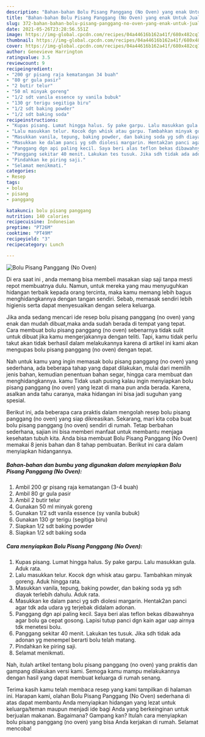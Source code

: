 ```yaml
---
description: "Bahan-bahan Bolu Pisang Panggang (No Oven) yang enak Untuk Jualan"
title: "Bahan-bahan Bolu Pisang Panggang (No Oven) yang enak Untuk Jualan"
slug: 372-bahan-bahan-bolu-pisang-panggang-no-oven-yang-enak-untuk-jualan
date: 2021-05-26T23:28:56.551Z
image: https://img-global.cpcdn.com/recipes/04a44616b162a41f/680x482cq70/bolu-pisang-panggang-no-oven-foto-resep-utama.jpg
thumbnail: https://img-global.cpcdn.com/recipes/04a44616b162a41f/680x482cq70/bolu-pisang-panggang-no-oven-foto-resep-utama.jpg
cover: https://img-global.cpcdn.com/recipes/04a44616b162a41f/680x482cq70/bolu-pisang-panggang-no-oven-foto-resep-utama.jpg
author: Genevieve Harrington
ratingvalue: 3.5
reviewcount: 9
recipeingredient:
- "200 gr pisang raja kematangan 34 buah"
- "80 gr gula pasir"
- "2 butir telur"
- "50 ml minyak goreng"
- "1/2 sdt vanila essence sy vanila bubuk"
- "130 gr terigu segitiga biru"
- "1/2 sdt baking powder"
- "1/2 sdt baking soda"
recipeinstructions:
- "Kupas pisang. Lumat hingga halus. Sy pake garpu. Lalu masukkan gula. Aduk rata."
- "Lalu masukkan telur. Kocok dgn whisk atau garpu. Tambahkan minyak goreng. Aduk hingga rata."
- "Masukkan vanila, tepung, baking powder, dan baking soda yg sdh diayak terlebih dahulu. Aduk rata."
- "Masukkan ke dalam panci yg sdh diolesi margarin. Hentak2an panci agar tdk ada udara yg terjebak didalam adonan."
- "Panggang dgn api paling kecil. Saya beri alas teflon bekas dibawahnya agar bolu ga cepat gosong. Lapisi tutup panci dgn kain agar uap airnya tdk menetesi bolu."
- "Panggang sekitar 40 menit. Lakukan tes tusuk. Jika sdh tidak ada adonan yg menempel berarti bolu telah matang."
- "Pindahkan ke piring saji."
- "Selamat menikmati."
categories:
- Resep
tags:
- bolu
- pisang
- panggang

katakunci: bolu pisang panggang 
nutrition: 140 calories
recipecuisine: Indonesian
preptime: "PT26M"
cooktime: "PT49M"
recipeyield: "3"
recipecategory: Lunch

---
```



![Bolu Pisang Panggang (No Oven)](https://img-global.cpcdn.com/recipes/04a44616b162a41f/680x482cq70/bolu-pisang-panggang-no-oven-foto-resep-utama.jpg)

Di era  saat ini , anda memang bisa membeli masakan siap saji tanpa mesti repot membuatnya dulu. Namun, untuk mereka yang mau menyuguhkan hidangan terbaik kepada orang tercinta, maka kamu memang lebih bagus menghidangkannya dengan tangan sendiri. Sebab, memasak sendiri lebih higienis serta dapat menyesuaikan dengan selera keluarga.

Jika anda sedang mencari ide resep bolu pisang panggang (no oven) yang enak dan mudah dibuat,maka anda sudah berada di tempat yang tepat. Cara membuat bolu pisang panggang (no oven)  sebenarnya tidak sulit untuk dibuat jika kamu mengerjakannya dengan teliti. Tapi, kamu tidak perlu takut akan tidak berhasil dalam melakukannya 
karena di artikel ini kami akan mengupas bolu pisang panggang (no oven) dengan tepat.  



Nah untuk kamu yang ingin memasak bolu pisang panggang (no oven) yang sederhana, ada beberapa tahap yang dapat dilakukan, mulai dari memilih jenis bahan, kemudian penentuan bahan segar, hingga cara membuat dan menghidangkannya. kamu Tidak usah pusing kalau ingin menyiapkan bolu pisang panggang (no oven) yang lezat di mana pun anda berada. Karena, asalkan anda  tahu caranya, maka hidangan ini bisa jadi suguhan yang spesial.

Berikut ini, ada beberapa cara praktis  dalam mengolah resep bolu pisang panggang (no oven) yang siap dikreasikan. Sekarang, mari kita coba buat bolu pisang panggang (no oven) sendiri di rumah. Tetap berbahan sederhana, sajian ini bisa memberi manfaat untuk membantu menjaga kesehatan tubuh kita. Anda bisa membuat Bolu Pisang Panggang (No Oven) memakai 8 jenis bahan dan 8 tahap pembuatan. Berikut ini cara dalam menyiapkan hidangannya.

<!--inarticleads1-->

##### Bahan-bahan dan bumbu yang digunakan dalam menyiapkan Bolu Pisang Panggang (No Oven):

1. Ambil 200 gr pisang raja kematangan (3-4 buah)
1. Ambil 80 gr gula pasir
1. Ambil 2 butir telur
1. Gunakan 50 ml minyak goreng
1. Gunakan 1/2 sdt vanila essence (sy vanila bubuk)
1. Gunakan 130 gr terigu (segitiga biru)
1. Siapkan 1/2 sdt baking powder
1. Siapkan 1/2 sdt baking soda




<!--inarticleads2-->

##### Cara menyiapkan Bolu Pisang Panggang (No Oven):

1. Kupas pisang. Lumat hingga halus. Sy pake garpu. Lalu masukkan gula. Aduk rata.
1. Lalu masukkan telur. Kocok dgn whisk atau garpu. Tambahkan minyak goreng. Aduk hingga rata.
1. Masukkan vanila, tepung, baking powder, dan baking soda yg sdh diayak terlebih dahulu. Aduk rata.
1. Masukkan ke dalam panci yg sdh diolesi margarin. Hentak2an panci agar tdk ada udara yg terjebak didalam adonan.
1. Panggang dgn api paling kecil. Saya beri alas teflon bekas dibawahnya agar bolu ga cepat gosong. Lapisi tutup panci dgn kain agar uap airnya tdk menetesi bolu.
1. Panggang sekitar 40 menit. Lakukan tes tusuk. Jika sdh tidak ada adonan yg menempel berarti bolu telah matang.
1. Pindahkan ke piring saji.
1. Selamat menikmati.




Nah, itulah artikel tentang  bolu pisang panggang (no oven)  yang praktis dan gampang dilakukan versi kami. Semoga kamu mampu melakukannya dengan hasil yang dapat membuat keluarga di rumah senang. 

Terima kasih kamu telah membaca resep yang kami tampilkan di halaman ini. Harapan kami, olahan  Bolu Pisang Panggang (No Oven) sederhana di atas dapat membantu Anda menyiapkan hidangan yang lezat untuk keluarga/teman maupun menjadi ide bagi Anda yang berkeinginan untuk berjualan makanan. Bagaimana? Gampang kan? Itulah cara menyiapkan bolu pisang panggang (no oven) yang bisa Anda kerjakan di rumah. Selamat mencoba!

